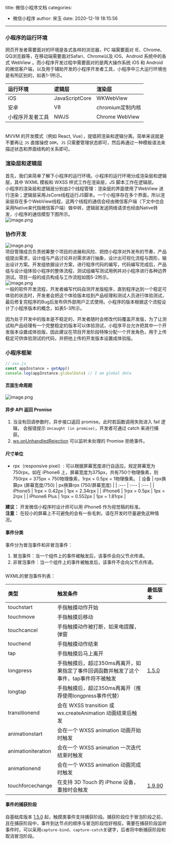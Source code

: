title: 微信小程序文档
categories:
 - 微信小程序
author: 宋玉
date: 2020-12-19 18:15:56
---


### 小程序的运行环境
网页开发者需要面对的环境是各式各样的浏览器，PC 端需要面对 IE、Chrome、QQ浏览器等，在移动端需要面对Safari、Chrome以及 iOS、Android 系统中的各式 WebView 。而小程序开发过程中需要面对的是两大操作系统 iOS 和 Android 的微信客户端，以及用于辅助开发的小程序开发者工具，小程序中三大运行环境也是有所区别的，如表1-1所示。

| **运行环境** | **逻辑层** | **渲染层** |
| :--- | :--- | :--- |
| iOS | JavaScriptCore | WKWebView |
| 安卓 | V8 | chromium定制内核 |
| 小程序开发者工具 | NWJS | Chrome WebView |


<br />MVVM 的开发模式（例如 React, Vue），提倡把渲染和逻辑分离。简单来说就是不要再让 `JS` 直接操控 `DOM`，`JS` 只需要管理状态即可，然后再通过一种模板语法来描述状态和界面结构的关系即可。


### 渲染层和逻辑层
首先，我们来简单了解下小程序的运行环境。小程序的运行环境分成渲染层和逻辑层，其中 WXML 模板和 WXSS 样式工作在渲染层，JS 脚本工作在逻辑层。<br />小程序的渲染层和逻辑层分别由2个线程管理：渲染层的界面使用了WebView 进行渲染；逻辑层采用JsCore线程运行JS脚本。一个小程序存在多个界面，所以渲染层存在多个WebView线程，这两个线程的通信会经由微信客户端（下文中也会采用Native来代指微信客户端）做中转，逻辑层发送网络请求也经由Native转发，小程序的通信模型下图所示。<br />![image.png](https://cdn.nlark.com/yuque/0/2020/png/394169/1608369101869-23c83af8-04aa-4551-969c-b2b855e0e4aa.png#align=left&display=inline&height=873&margin=%5Bobject%20Object%5D&name=image.png&originHeight=1746&originWidth=2356&size=245216&status=done&style=none&width=1178)

### 协作开发
![image.png](https://cdn.nlark.com/yuque/0/2020/png/394169/1608369392243-4a71107c-256b-4ace-a209-854c5f402fe3.png#align=left&display=inline&height=295&margin=%5Bobject%20Object%5D&name=image.png&originHeight=590&originWidth=1178&size=26014&status=done&style=none&width=589)<br />项目管理成员负责统筹整个项目的进展和风险、把控小程序对外发布的节奏，产品组提出需求，设计组与产品讨论并对需求进行抽象，设计出可视化流程与图形，输出设计方案。开发组依据设计方案，进行程序代码的编写，代码编写完成后，产品组与设计组体验小程序的整体流程，测试组编写测试用例并对小程序进行各种边界测试。项目一般的成员构成与工作流程如图5-2所示。<br />![image.png](https://cdn.nlark.com/yuque/0/2020/png/394169/1608369401897-f4a34f59-7319-4485-968c-1c2690d5f93a.png#align=left&display=inline&height=216&margin=%5Bobject%20Object%5D&name=image.png&originHeight=432&originWidth=1458&size=34148&status=done&style=none&width=729)<br />一般的软件开发流程，开发者编写代码自测开发版程序，直到程序达到一个稳定可体验的状态时，开发者会把这个体验版本给到产品经理和测试人员进行体验测试，最后修复完程序的Bug后发布供外部用户正式使用。小程序的版本根据这个流程设计了小程序版本的概念，如表5-3所示。

因为处于开发中的版本是不稳定的，开发者随时会修改代码覆盖开发版，为了让测试和产品经理有一个完整稳定的版本可以体验测试，小程序平台允许把其中一个开发版本设置成体验版，因此建议在项目开发阶段特殊分配一个开发角色，用于上传稳定可供体验测试的代码，并把他上传的开发版本设置成体验版。<br />


### 小程序框架


```javascript
// xxx.js
const appInstance = getApp()
console.log(appInstance.globalData) // I am global data
```



#### 页面生命周期
![image.png](https://cdn.nlark.com/yuque/0/2020/png/394169/1608370623598-88f0e485-047c-4b7b-9a83-05a7a158e19d.png#align=left&display=inline&height=1014&margin=%5Bobject%20Object%5D&name=image.png&originHeight=1014&originWidth=662&size=59224&status=done&style=none&width=662)<br />


#### 异步 API 返回 Promise


1. 当没有回调参数时，异步接口返回 promise。此时若函数调用失败进入 fail 逻辑， 会报错提示 `Uncaught (in promise)`，开发者可通过 catch 来进行捕获。
1. [wx.onUnhandledRejection](https://developers.weixin.qq.com/miniprogram/dev/api/base/app/app-event/wx.onUnhandledRejection.html) 可以监听未处理的 Promise 拒绝事件。

#### 尺寸单位

- rpx（responsive pixel）: 可以根据屏幕宽度进行自适应。规定屏幕宽为750rpx。如在 iPhone6 上，屏幕宽度为375px，共有750个物理像素，则750rpx = 375px = 750物理像素，1rpx = 0.5px = 1物理像素。
| 设备 | rpx换算px (屏幕宽度/750) | px换算rpx (750/屏幕宽度) |
| :--- | :--- | :--- |
| iPhone5 | 1rpx = 0.42px | 1px = 2.34rpx |
| iPhone6 | 1rpx = 0.5px | 1px = 2rpx |
| iPhone6 Plus | 1rpx = 0.552px | 1px = 1.81rpx |

**建议：** 开发微信小程序时设计师可以用 iPhone6 作为视觉稿的标准。<br />**注意：** 在较小的屏幕上不可避免的会有一些毛刺，请在开发时尽量避免这种情况。

#### 事件分类
事件分为冒泡事件和非冒泡事件：

1. 冒泡事件：当一个组件上的事件被触发后，该事件会向父节点传递。
1. 非冒泡事件：当一个组件上的事件被触发后，该事件不会向父节点传递。

### 
WXML的冒泡事件列表：

| 类型 | 触发条件 | 最低版本 |
| :--- | :--- | :--- |
| touchstart | 手指触摸动作开始 |  |
| touchmove | 手指触摸后移动 |  |
| touchcancel | 手指触摸动作被打断，如来电提醒，弹窗 |  |
| touchend | 手指触摸动作结束 |  |
| tap | 手指触摸后马上离开 |  |
| longpress | 手指触摸后，超过350ms再离开，如果指定了事件回调函数并触发了这个事件，tap事件将不被触发 | [1.5.0](https://developers.weixin.qq.com/miniprogram/dev/framework/compatibility.html) |
| longtap | 手指触摸后，超过350ms再离开（推荐使用longpress事件代替） |  |
| transitionend | 会在 WXSS transition 或 wx.createAnimation 动画结束后触发 |  |
| animationstart | 会在一个 WXSS animation 动画开始时触发 |  |
| animationiteration | 会在一个 WXSS animation 一次迭代结束时触发 |  |
| animationend | 会在一个 WXSS animation 动画完成时触发 |  |
| touchforcechange | 在支持 3D Touch 的 iPhone 设备，重按时会触发 | [1.9.90](https://developers.weixin.qq.com/miniprogram/dev/framework/compatibility.html) |





#### 事件的捕获阶段
自基础库版本 [1.5.0](https://developers.weixin.qq.com/miniprogram/dev/framework/compatibility.html) 起，触摸类事件支持捕获阶段。捕获阶段位于冒泡阶段之前，且在捕获阶段中，事件到达节点的顺序与冒泡阶段恰好相反。需要在捕获阶段监听事件时，可以采用`capture-bind`、`capture-catch`关键字，后者将中断捕获阶段和取消冒泡阶段。<br />
<br />
<br />

